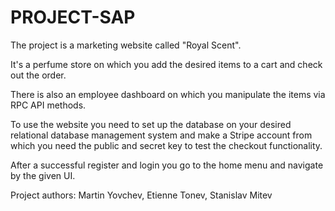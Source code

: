 # PROJECT-SAP
The project is a marketing website called "Royal Scent".

It's a perfume store on which you add the desired items to 
a cart and check out the order. 

There is also an employee dashboard on which you manipulate the items via RPC API 
methods. 

To use the website you need to set up the database on your desired relational database management system and make a Stripe account from which you need  the public and secret key to test the checkout functionality.

After a successful register and login you go to the home menu and navigate by the given UI.

Project authors: Martin Yovchev, Etienne Tonev, Stanislav Mitev

